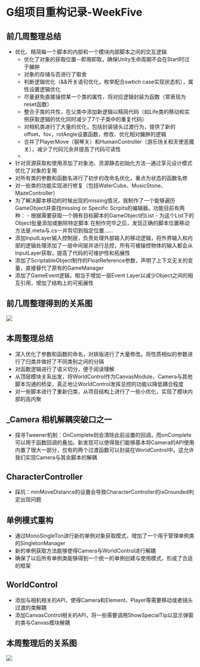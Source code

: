 # G组项目重构记录-WeekFive

## 前几周整理总结
- 优化、精简每一个脚本的内部和一个模块内部脚本之间的交互逻辑
    - 优化了对象的获取位置--即用即取，确保Unity生命周期不会在Start时过于臃肿
    - 对象的存储与否进行了取舍
    - 判断逻辑优化（&&开关语句优化，枚举配合swtich case实现状态机），属性设置逻辑优化
    - 尽量避免直接操控某一个类的属性，将对应逻辑封装为函数（常表现为reset函数）
    - 整合子类的共性，在父类中添加新逻辑以精简代码（如Life类的移动和实例获取逻辑的优化同时减少了7个子类中的重复代码）
    - 对相机类进行了大量的优化，包括封装镜头过渡行为，提供了新的offset、fov，rotAngle设置函数，修改、优化相对臃肿的逻辑
    - 合并了PlayerMove（钢琴关）和HumanController（游乐场关和天使恶魔关），减少了代码冗余并提高了代码可读性
    - 
- 针对资源获取和使用添加了对象池、资源静态初始化方法--通过享元设计模式优化了对象的复用
- 对所有类的参数和函数名进行了初步的改命名优化，重点为状态的函数名修
- 对一些类的功能实现进行修复（包括WaterCube、MusicStone、MazeController）
- 为了解决脚本移动的时候出现的missing情况，我制作了一个能够遍历GameObject并查找missing or Specific Scrpits的编辑器。功能目前有两种：
        - 根据需要获取一个拥有目标脚本的GameObject的List
        - 为这个List下的Object批量添加或删除特定脚本
在制作完毕之后，发现正确的脚本位置移动方法是.meta与.cs一并剪切到指定位置……
- 添加InputLayer输入控制层，负责处理外部输入的移动逻辑，将外界输入和内部的逻辑处理添加了一层中间层并进行总控，所有可被操控物体的输入都会从InputLayer获取，提高了代码的可维护性和拓展性
- 添加了ScriptableObject制作的FloatReference参数，声明了上下文无关的变量，直接替代了原有的GameManager
- 添加了GameEvent逻辑，相当于增加一层Event Layer以减少Object之间的相互引用，增加了结构上的可拓展性

## 前几周整理得到的关系图
![](https://github.com/marknash666/FiscoBcos-Exercises/blob/master/images/image-for-seedDev/%E6%95%B4%E7%90%86%E5%89%8D%E5%85%B3%E7%B3%BB%E5%9B%BE.jpg)




## 本周整理总结
-  深入优化了参数和函数的命名，对排版进行了大量修改。将性质相似的参数进行了归类并做好了不同类别之间的分隔
- 对函数逻辑进行了语义切分，便于阅读理解
- 从顶层模块关系出发，将WorldControl作为CanvasModule、Camera与其他脚本沟通的桥梁，真正地让WorldControl发挥总控的功能以降低耦合程度
- 对一些脚本进行了重新归类，从项目结构上进行了一些小优化，实现了模块内部的高内聚


## _Camera 相机解耦突破口之一
- 探寻Tweener机制：OnComplete则会清除此前设置的回调，而onComplete可以用于函数回调的叠加。新发现可以使得我们能够基本将Camera的API使用内置了很大一部分，仅有的两个过渡函数可以封装在WorldControl中。这允许我们实现Camera与其余脚本的解耦

## CharacterController
- 踩坑：minMoveDistance的设置会导致CharacterController的isGrounded判定出现问题

## 单例模式重构
- 通过MonoSingleTon进行新的单例对象获取模式，增加了一个用于管理单例类的SingletonManager
- 新的单例获取方法能够使得Camera与WorldControl进行解耦
- 确保了以后所有单例类能够得到一个统一的单例创建与使用模式，形成了合适的框架

## WorldControl
- 添加与相机相关的API，使得Camera和Element、Player等需要移动或者镜头过渡的类解耦
- 添加CanvasControl相关的API，将一些需要调用ShowSpecialTip以显示弹窗的类与Canvas模块解耦

## 本周整理后的关系图
![](https://github.com/marknash666/FiscoBcos-Exercises/blob/master/images/image-for-seedDev/%E6%95%B4%E7%90%86%E5%90%8E%E5%85%B3%E7%B3%BB%E5%9B%BE.jpg)










